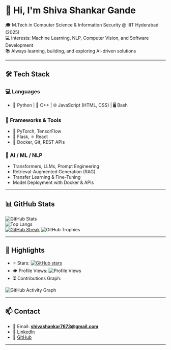 # 👋 Hi, I'm Shiva Shankar Gande  

🎓 M.Tech in Computer Science & Information Security @ IIIT Hyderabad (2025)  
💻 Interests: Machine Learning, NLP, Computer Vision, and Software Development  
📚 Always learning, building, and exploring AI-driven solutions  

---

## 🛠️ Tech Stack  

### 💻 Languages  
- 🐍 Python | 💠 C++ | 🌐 JavaScript (HTML, CSS) | 🖥️ Bash  

### 🧰 Frameworks & Tools  
- 🔦 PyTorch, TensorFlow  
- 🌿 Flask, ⚛️ React  
- 🐳 Docker, Git, REST APIs  

### 🤖 AI / ML / NLP  
- Transformers, LLMs, Prompt Engineering  
- Retrieval-Augmented Generation (RAG)  
- Transfer Learning & Fine-Tuning  
- Model Deployment with Docker & APIs  

---

## 📊 GitHub Stats  

![GitHub Stats](https://github-readme-stats.vercel.app/api?username=ss-369&show_icons=true&theme=default)  
![Top Langs](https://github-readme-stats.vercel.app/api/top-langs/?username=ss-369&layout=compact&theme=default)  
[![GitHub Streak](https://streak-stats.demolab.com/?user=ss-369)](https://git.io/streak-stats)
![GitHub Trophies](https://github-profile-trophy.vercel.app/?username=ss-369&theme=flat&no-frame=true&margin-w=10)  

---

## 🌟 Highlights  

- ⭐ Stars: [![GitHub stars](https://img.shields.io/github/stars/ss-369?style=social)](https://github.com/ss-369?tab=repositories)  
- 👁️ Profile Views: ![Profile Views](https://komarev.com/ghpvc/?username=ss-369&color=blue)  
- ⏳ Contributions Graph:  

![GitHub Activity Graph](https://github-readme-activity-graph.vercel.app/graph?username=ss-369&theme=github)  

---

## 📫 Contact  

- 📧 Email: **shivashankar7673@gmail.com**  
- 💼 [LinkedIn](https://www.linkedin.com/in/shiva-s369/)  
- 🐙 [GitHub](https://github.com/ss-369)  

---
